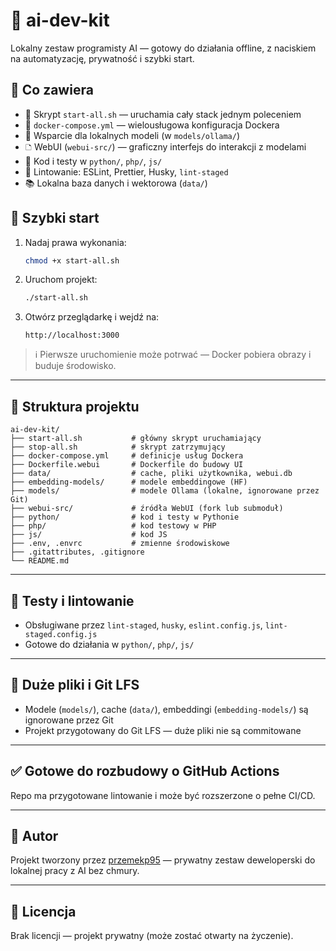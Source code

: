 # 🧠 ai-dev-kit

Lokalny zestaw programisty AI — gotowy do działania offline, z naciskiem na automatyzację, prywatność i szybki start.

## 📆 Co zawiera

* 🔧 Skrypt `start-all.sh` — uruchamia cały stack jednym poleceniem
* 🐳 `docker-compose.yml` — wielousługowa konfiguracja Dockera
* 🧠 Wsparcie dla lokalnych modeli (w `models/ollama/`)
* 🗅 WebUI (`webui-src/`) — graficzny interfejs do interakcji z modelami
* 🧪 Kod i testy w `python/`, `php/`, `js/`
* 🧹 Lintowanie: ESLint, Prettier, Husky, `lint-staged`
* 📚 Lokalna baza danych i wektorowa (`data/`)

## 🚀 Szybki start

1. Nadaj prawa wykonania:

   ```bash
   chmod +x start-all.sh
   ```

2. Uruchom projekt:

   ```bash
   ./start-all.sh
   ```

3. Otwórz przeglądarkę i wejdź na:

   ```
   http://localhost:3000
   ```

> ℹ️ Pierwsze uruchomienie może potrwać — Docker pobiera obrazy i buduje środowisko.

---

## 🧠 Struktura projektu

```
ai-dev-kit/
├── start-all.sh           # główny skrypt uruchamiający
├── stop-all.sh            # skrypt zatrzymujący
├── docker-compose.yml     # definicje usług Dockera
├── Dockerfile.webui       # Dockerfile do budowy UI
├── data/                  # cache, pliki użytkownika, webui.db
├── embedding-models/      # modele embeddingowe (HF)
├── models/                # modele Ollama (lokalne, ignorowane przez Git)
├── webui-src/             # źródła WebUI (fork lub submoduł)
├── python/                # kod i testy w Pythonie
├── php/                   # kod testowy w PHP
├── js/                    # kod JS
├── .env, .envrc           # zmienne środowiskowe
├── .gitattributes, .gitignore
└── README.md
```

---

## 🧪 Testy i lintowanie

* Obsługiwane przez `lint-staged`, `husky`, `eslint.config.js`, `lint-staged.config.js`
* Gotowe do działania w `python/`, `php/`, `js/`

---

## 📆 Duże pliki i Git LFS

* Modele (`models/`), cache (`data/`), embeddingi (`embedding-models/`) są ignorowane przez Git
* Projekt przygotowany do Git LFS — duże pliki nie są commitowane

---

## ✅ Gotowe do rozbudowy o GitHub Actions

Repo ma przygotowane lintowanie i może być rozszerzone o pełne CI/CD.

---

## 👤 Autor

Projekt tworzony przez [przemekp95](https://github.com/przemekp95) — prywatny zestaw deweloperski do lokalnej pracy z AI bez chmury.

---

## 📄 Licencja

Brak licencji — projekt prywatny (może zostać otwarty na życzenie).
